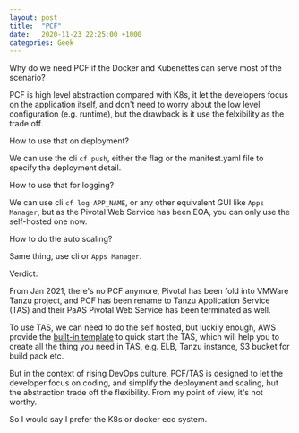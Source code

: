 ```yaml
---
layout: post
title:  "PCF"
date:   2020-11-23 22:25:00 +1000
categories: Geek
---
```


Why do we need PCF if the Docker and Kubenettes can serve most of the scenario?

PCF is high level abstraction compared with K8s, it let the developers focus on the application itself, and don't need to worry about the low level configuration (e.g. runtime), but the drawback is it use the felxibility as the trade off.

How to use that on deployment?

We can use the cli `cf push`, either the flag or the manifest.yaml file to specify the deployment detail.

How to use that for logging?

We can use cli `cf log APP_NAME`, or any other equivalent GUI like `Apps Manager`, but as the Pivotal Web Service has been EOA, you can only use the self-hosted one now.

How to do the auto scaling?

Same thing, use cli or `Apps Manager`.

Verdict:

From Jan 2021, there's no PCF anymore, Pivotal has been fold into VMWare Tanzu project, and PCF has been rename to Tanzu Application Service (TAS) and their PaAS Pivotal Web Service has been terminated as well.

To use TAS, we can need to do the self hosted, but luckily enough, AWS provide the [built-in template](https://aws.amazon.com/quickstart/architecture/pivotal-cloud-foundry/) to quick start the TAS, which will help you to create all the thing you need in TAS, e.g. ELB, Tanzu instance, S3 bucket for build pack etc.  

But in the context of rising DevOps culture, PCF/TAS is designed to let the developer focus on coding, and simplify the deployment and scaling, but the abstraction trade off the flexibility. From my point of view, it's not worthy.

So I would say I prefer the K8s or docker eco system.